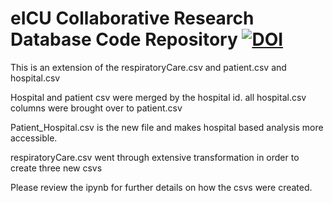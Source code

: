 # eICU Collaborative Research Database Code Repository [![DOI](https://zenodo.org/badge/DOI/10.5281/zenodo.1249016.svg)](https://doi.org/10.5281/zenodo.1249016)

This is an extension of the respiratoryCare.csv and patient.csv and hospital.csv

Hospital and patient csv were merged by the hospital id. all hospital.csv columns were brought over to patient.csv

Patient_Hospital.csv is the new file and makes hospital based analysis more accessible.

respiratoryCare.csv went through extensive transformation in order to create three new csvs

Please review the ipynb for further details on how the csvs were created.
